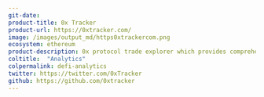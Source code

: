 ```yaml
---
git-date: 
product-title: 0x Tracker
product-url: https://0xtracker.com/
image: /images/output_md/https0xtrackercom.png
ecosystem: ethereum
product-description: 0x protocol trade explorer which provides comprehensive market data, insights, news, and an Ethereum token price index.
coltitle:  "Analytics"
colpermalink: defi-analytics
twitter: https://twitter.com/0xTracker
github: https://github.com/0xtracker
---
```

